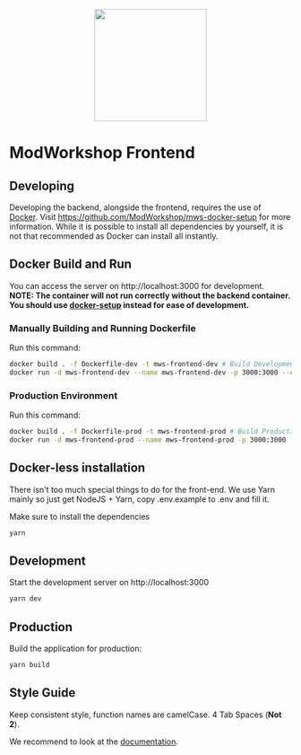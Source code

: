 <p align="center"><a href="https://modworkshop.net" target="_blank"><img src="https://modworkshop.net/assets/mws_logo_white.svg" width="200"></a></p>

# ModWorkshop Frontend

## Developing
Developing the backend, alongside the frontend, requires the use of [Docker](https://www.docker.com/).
Visit https://github.com/ModWorkshop/mws-docker-setup for more information.
While it is possible to install all dependencies by yourself, it is not that recommended as Docker can install all instantly.

## Docker Build and Run

You can access the server on http://localhost:3000 for development.<br>
**NOTE: The container will not run correctly without the backend container. You should use [docker-setup](https://github.com/ModWorkshop/mws-docker-setup) instead for ease of development.**

### Manually Building and Running Dockerfile

Run this command:

```bash
docker build . -f Dockerfile-dev -t mws-frontend-dev # Build Development Image
docker run -d mws-frontend-dev --name mws-frontend-dev -p 3000:3000 --env-file root/.env # Run Image as Container (name: mws-frontend-dev)
```

### Production Environment

Run this command:

```bash
docker build . -f Dockerfile-prod -t mws-frontend-prod # Build Production Image
docker run -d mws-frontend-prod --name mws-frontend-prod -p 3000:3000 --env-file root/.env # Run Image as Container (name: mws-frontend-prod)
```

## Docker-less installation
There isn't too much special things to do for the front-end.
We use Yarn mainly so just get NodeJS + Yarn, copy .env.example to .env and fill it.

Make sure to install the dependencies
```bash
yarn
```

## Development
Start the development server on http://localhost:3000

```bash
yarn dev
```

## Production

Build the application for production:

```bash
yarn build
```

## Style Guide
Keep consistent style, function names are camelCase. 4 Tab Spaces (**Not 2**).


We recommend to look at the [documentation](https://nuxt.com).

